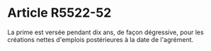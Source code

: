 # Article R5522-52

  
La prime est versée pendant dix ans, de façon dégressive, pour les créations nettes d'emplois postérieures à la date de l'agrément.
